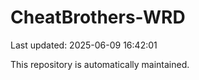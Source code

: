 # CheatBrothers-WRD

Last updated: 2025-06-09 16:42:01

This repository is automatically maintained.
